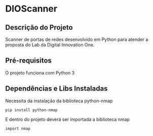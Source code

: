 # DIOScanner
## Descrição do Projeto
Scanner de portas de redes desenvolvido em Python para atender a proposta do Lab da Digital Innovation One.
## Pré-requisitos
O projeto funciona com Python 3
## Dependências e Libs Instaladas
Necessita da instalação da biblioteca python-nmap
~~~
pip install python-nmap
~~~
E dentro do projeto deverá ser importada a biblioteca nmap
~~~
import nmap
~~~
